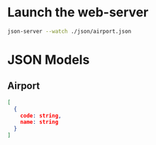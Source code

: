 # Launch the web-server

```bash 
json-server --watch ./json/airport.json
```

# JSON Models

## Airport

```json 
[
  {
    code: string,
    name: string
  }
]
```